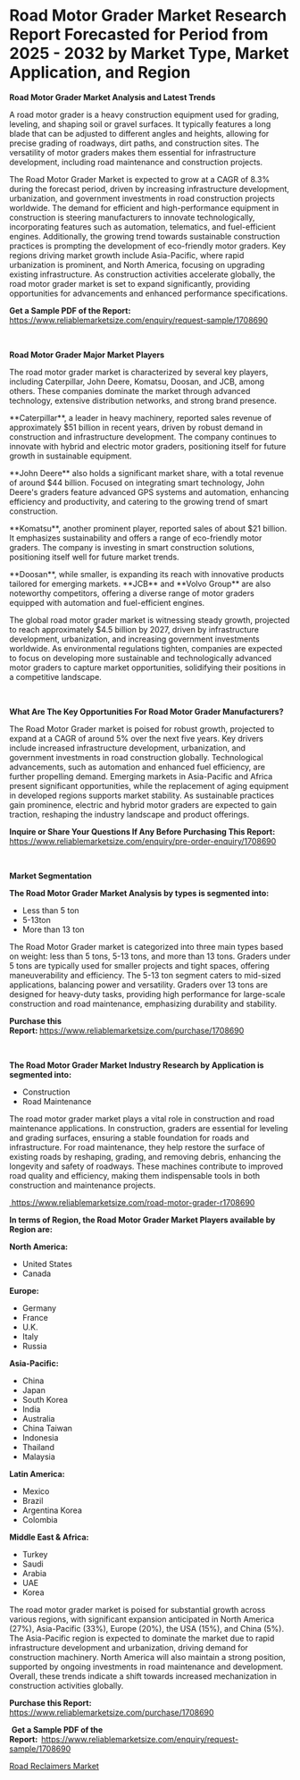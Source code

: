 <p><h1>Road Motor Grader Market Research Report Forecasted for Period from 2025 -  2032 by Market Type, Market Application, and Region</h1></p><p><strong>Road Motor Grader Market Analysis and Latest Trends</strong></p>
<p><p>A road motor grader is a heavy construction equipment used for grading, leveling, and shaping soil or gravel surfaces. It typically features a long blade that can be adjusted to different angles and heights, allowing for precise grading of roadways, dirt paths, and construction sites. The versatility of motor graders makes them essential for infrastructure development, including road maintenance and construction projects.</p><p>The Road Motor Grader Market is expected to grow at a CAGR of 8.3% during the forecast period, driven by increasing infrastructure development, urbanization, and government investments in road construction projects worldwide. The demand for efficient and high-performance equipment in construction is steering manufacturers to innovate technologically, incorporating features such as automation, telematics, and fuel-efficient engines. Additionally, the growing trend towards sustainable construction practices is prompting the development of eco-friendly motor graders. Key regions driving market growth include Asia-Pacific, where rapid urbanization is prominent, and North America, focusing on upgrading existing infrastructure. As construction activities accelerate globally, the road motor grader market is set to expand significantly, providing opportunities for advancements and enhanced performance specifications.</p></p>
<p><strong>Get a Sample PDF of the Report:&nbsp;</strong> <a href="https://www.reliablemarketsize.com/enquiry/request-sample/1708690?utm_campaign=1939&utm_medium=2&utm_source=Github&utm_content=ia&utm_term=10012025&utm_id=road-motor-grader">https://www.reliablemarketsize.com/enquiry/request-sample/1708690</a></p>
<p>&nbsp;</p>
<p><strong>Road Motor Grader Major Market Players</strong></p>
<p><p>The road motor grader market is characterized by several key players, including Caterpillar, John Deere, Komatsu, Doosan, and JCB, among others. These companies dominate the market through advanced technology, extensive distribution networks, and strong brand presence.</p><p>**Caterpillar**, a leader in heavy machinery, reported sales revenue of approximately $51 billion in recent years, driven by robust demand in construction and infrastructure development. The company continues to innovate with hybrid and electric motor graders, positioning itself for future growth in sustainable equipment.</p><p>**John Deere** also holds a significant market share, with a total revenue of around $44 billion. Focused on integrating smart technology, John Deere's graders feature advanced GPS systems and automation, enhancing efficiency and productivity, and catering to the growing trend of smart construction.</p><p>**Komatsu**, another prominent player, reported sales of about $21 billion. It emphasizes sustainability and offers a range of eco-friendly motor graders. The company is investing in smart construction solutions, positioning itself well for future market trends.</p><p>**Doosan**, while smaller, is expanding its reach with innovative products tailored for emerging markets. **JCB** and **Volvo Group** are also noteworthy competitors, offering a diverse range of motor graders equipped with automation and fuel-efficient engines.</p><p>The global road motor grader market is witnessing steady growth, projected to reach approximately $4.5 billion by 2027, driven by infrastructure development, urbanization, and increasing government investments worldwide. As environmental regulations tighten, companies are expected to focus on developing more sustainable and technologically advanced motor graders to capture market opportunities, solidifying their positions in a competitive landscape.</p></p>
<p>&nbsp;</p>
<p><strong>What Are The Key Opportunities For Road Motor Grader Manufacturers?</strong></p>
<p><p>The Road Motor Grader market is poised for robust growth, projected to expand at a CAGR of around 5% over the next five years. Key drivers include increased infrastructure development, urbanization, and government investments in road construction globally. Technological advancements, such as automation and enhanced fuel efficiency, are further propelling demand. Emerging markets in Asia-Pacific and Africa present significant opportunities, while the replacement of aging equipment in developed regions supports market stability. As sustainable practices gain prominence, electric and hybrid motor graders are expected to gain traction, reshaping the industry landscape and product offerings.</p></p>
<p><strong>Inquire or Share Your Questions If Any Before Purchasing This Report:</strong> <a href="https://www.reliablemarketsize.com/enquiry/pre-order-enquiry/1708690?utm_campaign=1939&utm_medium=2&utm_source=Github&utm_content=ia&utm_term=10012025&utm_id=road-motor-grader">https://www.reliablemarketsize.com/enquiry/pre-order-enquiry/1708690</a></p>
<p>&nbsp;</p>
<p><strong>Market Segmentation</strong></p>
<p><strong>The Road Motor Grader Market Analysis by types is segmented into:</strong></p>
<p><ul><li>Less than 5 ton</li><li>5-13ton</li><li>More than 13 ton</li></ul></p>
<p><p>The Road Motor Grader market is categorized into three main types based on weight: less than 5 tons, 5-13 tons, and more than 13 tons. Graders under 5 tons are typically used for smaller projects and tight spaces, offering maneuverability and efficiency. The 5-13 ton segment caters to mid-sized applications, balancing power and versatility. Graders over 13 tons are designed for heavy-duty tasks, providing high performance for large-scale construction and road maintenance, emphasizing durability and stability.</p></p>
<p><strong>Purchase this Report:&nbsp;</strong><a href="https://www.reliablemarketsize.com/purchase/1708690?utm_campaign=1939&utm_medium=2&utm_source=Github&utm_content=ia&utm_term=10012025&utm_id=road-motor-grader">https://www.reliablemarketsize.com/purchase/1708690</a></p>
<p>&nbsp;</p>
<p><strong>The Road Motor Grader Market Industry Research by Application is segmented into:</strong></p>
<p><ul><li>Construction</li><li>Road Maintenance</li></ul></p>
<p><p>The road motor grader market plays a vital role in construction and road maintenance applications. In construction, graders are essential for leveling and grading surfaces, ensuring a stable foundation for roads and infrastructure. For road maintenance, they help restore the surface of existing roads by reshaping, grading, and removing debris, enhancing the longevity and safety of roadways. These machines contribute to improved road quality and efficiency, making them indispensable tools in both construction and maintenance projects.</p></p>
<p><a href="https://www.reliablemarketsize.com/road-motor-grader-r1708690?utm_campaign=1939&utm_medium=2&utm_source=Github&utm_content=ia&utm_term=10012025&utm_id=road-motor-grader">&nbsp;https://www.reliablemarketsize.com/road-motor-grader-r1708690</a></p>
<p><strong>In terms of Region, the Road Motor Grader Market Players available by Region are:</strong></p>
<p>
    <p> <strong> North America: </strong>
        <ul>
            <li>United States</li>
            <li>Canada</li>
        </ul>
        </p> 
    <p> <strong> Europe: </strong>
        <ul>
            <li>Germany</li>
            <li>France</li>
            <li>U.K.</li>
            <li>Italy</li>
            <li>Russia</li>
        </ul>
        </p> 
    <p> <strong> Asia-Pacific: </strong>
        <ul>
            <li>China</li>
            <li>Japan</li>
            <li>South Korea</li>
            <li>India</li>
            <li>Australia</li>
            <li>China Taiwan</li>
            <li>Indonesia</li>
            <li>Thailand</li>
            <li>Malaysia</li>
        </ul>
        </p> 
    <p> <strong> Latin America: </strong>
        <ul>
            <li>Mexico</li>
            <li>Brazil</li>
            <li>Argentina Korea</li>
            <li>Colombia</li>
        </ul>
        </p> 
    <p> <strong> Middle East & Africa: </strong>
        <ul>
            <li>Turkey</li>
            <li>Saudi</li>
            <li>Arabia</li>
            <li>UAE</li>
            <li>Korea</li>
        </ul>
    </p>
    </p>
<p><p>The road motor grader market is poised for substantial growth across various regions, with significant expansion anticipated in North America (27%), Asia-Pacific (33%), Europe (20%), the USA (15%), and China (5%). The Asia-Pacific region is expected to dominate the market due to rapid infrastructure development and urbanization, driving demand for construction machinery. North America will also maintain a strong position, supported by ongoing investments in road maintenance and development. Overall, these trends indicate a shift towards increased mechanization in construction activities globally.</p></p>
<p><strong>Purchase this Report: </strong><a href="https://www.reliablemarketsize.com/purchase/1708690?utm_campaign=1939&utm_medium=2&utm_source=Github&utm_content=ia&utm_term=10012025&utm_id=road-motor-grader">https://www.reliablemarketsize.com/purchase/1708690</a></p>
<p>&nbsp;<strong>Get a Sample PDF of the Report:&nbsp;&nbsp;</strong><a href="https://www.reliablemarketsize.com/enquiry/request-sample/1708690?utm_campaign=1939&utm_medium=2&utm_source=Github&utm_content=ia&utm_term=10012025&utm_id=road-motor-grader">https://www.reliablemarketsize.com/enquiry/request-sample/1708690</a></p>
<p><strong></strong></p>
<p><p><a href="https://github.com/PeterParrish5/Market-Research-Report-List-7/blob/main/road-reclaimers-market.md?utm_campaign=1939&utm_medium=2&utm_source=Github&utm_content=ia&utm_term=10012025&utm_id=road-motor-grader">Road Reclaimers Market</a></p></p>